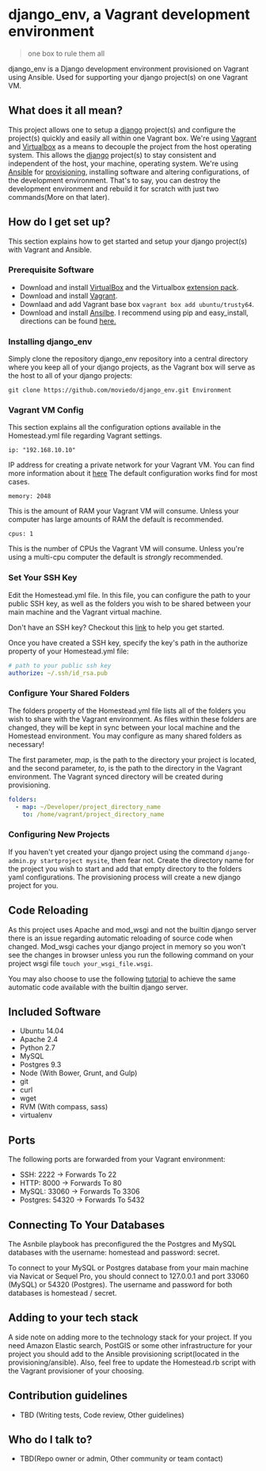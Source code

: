 # django_env, a Vagrant development environment
> one box to rule them all

django_env is a Django development environment provisioned on Vagrant using Ansible. Used for supporting your django project(s) on one Vagrant VM.

## What does it all mean? ###
This project allows one to setup a [django](https://www.djangoproject.com/) project(s) and configure the project(s) quickly and easily all within one Vagrant box. We're using [Vagrant](https://www.vagrantup.com/) and [Virtualbox](https://www.virtualbox.org) as a means to decouple the project from the host operating system. This allows the [django](https://www.djangoproject.com/) project(s) to stay consistent and independent of the host, your machine, operating system.
We're using [Ansible](http://www.ansible.com/about) for [provisioning](https://docs.vagrantup.com/v2/provisioning/index.html), installing software and altering configurations, of the development environment. That's to say, you can destroy the development environment and rebuild it for scratch with just two commands(More on that later).

## How do I get set up?

This section explains how to get started and setup your django project(s) with Vagrant and Ansible.

### Prerequisite Software
* Download and install [VirtualBox](https://www.virtualbox.org/wiki/Downloads) and the Virtualbox [extension pack](https://www.virtualbox.org/wiki/Downloads).
* Download and install [Vagrant](https://www.vagrantup.com/downloads.html).
* Downlaad and add Vagrant base box `vagrant box add ubuntu/trusty64`.
* Download and install [Ansilbe](http://docs.ansible.com/intro_installation.html). I recommend using pip and easy_install, directions can be found [here.](http://docs.ansible.com/intro_installation.html#latest-releases-via-pip)

### Installing django_env
Simply clone the repository django_env repository into a central directory where you keep all of your django projects, as the Vagrant box will serve as the host to all of your django projects:

```batch
git clone https://github.com/moviedo/django_env.git Environment
```

### Vagrant VM Config

This section explains all the configuration options available in the Homestead.yml file regarding Vagrant settings.

`ip: "192.168.10.10"`

IP address for creating a private network for your Vagrant VM. You can find more information about it [here](https://docs.vagrantup.com/v2/networking/index.html) The default configuration works find for most cases.

`memory: 2048`

This is the amount of RAM your Vagrant VM will consume. Unless your computer has large amounts of RAM the default is recommended.

`cpus: 1`

This is the number of CPUs the Vagrant VM will consume. Unless you're using a multi-cpu computer the default is *strongly* recommended.


### Set Your SSH Key
Edit the Homestead.yml file. In this file, you can configure the path to your public SSH key, as well as the folders you wish to be shared between your main machine and the Vagrant virtual machine.

Don't have an SSH key? Checkout this [link](https://help.github.com/articles/generating-ssh-keys/) to help you get started.

Once you have created a SSH key, specify the key's path in the authorize property of your Homestead.yml file:

```yml
# path to your public ssh key
authorize: ~/.ssh/id_rsa.pub
```

### Configure Your Shared Folders
The folders property of the Homestead.yml file lists all of the folders you wish to share with the Vagrant environment. As files within these folders are changed, they will be kept in sync between your local machine and the Homestead environment. You may configure as many shared folders as necessary!

The first parameter, *map*, is the path to the directory your project is located, and the second parameter, *to*, is the path to the directory in the Vagrant environment. The Vagrant synced directory will be created during provisioning.

```yml
folders:
  - map: ~/Developer/project_directory_name
    to: /home/vagrant/project_directory_name
```

### Configuring New Projects

If you haven't yet created your django project using the command `django-admin.py startproject mysite`, then fear not. Create the directory name for the project you wish to start and add that empty directory to the folders yaml configurations. The provisioning process will create a new django project for you.

## Code Reloading

As this project uses Apache and mod_wsgi and not the builtin django server there is an issue regarding automatic reloading of source code when changed. Mod_wsgi caches your django project in memory so you won't see the changes in browser unless you run the following command on your project wsgi file `touch your_wsgi_file.wsgi`.

You may also choose to use the following [tutorial](http://blog.dscpl.com.au/2008/12/using-modwsgi-when-developing-django.html) to achieve the same automatic code available with the builtin django server.

## Included Software

* Ubuntu 14.04
* Apache 2.4
* Python 2.7
* MySQL
* Postgres 9.3
* Node (With Bower, Grunt, and Gulp)
* git
* curl
* wget
* RVM (With compass, sass)
* virtualenv

## Ports

The following ports are forwarded from your Vagrant environment:

* SSH: 2222 → Forwards To 22
* HTTP: 8000 → Forwards To 80
* MySQL: 33060 → Forwards To 3306
* Postgres: 54320 → Forwards To 5432

## Connecting To Your Databases

The Asnbile playbook has preconfigured the the Postgres and MySQL databases with the username: homestead and password: secret.

To connect to your MySQL or Postgres database from your main machine via Navicat or Sequel Pro, you should connect to 127.0.0.1 and port 33060 (MySQL) or 54320 (Postgres). The username and password for both databases is homestead / secret.

## Adding to your tech stack

A side note on adding more to the technology stack for your project. If you need Amazon Elastic search, PostGIS or some other infrastructure for your project you should add to the Ansible provisioning script(located in the provisioning/ansible). Also, feel free to update the Homestead.rb script with the Vagrant provisioner of your choosing.

## Contribution guidelines

* TBD (Writing tests, Code review, Other guidelines)

## Who do I talk to?

* TBD(Repo owner or admin, Other community or team contact)
